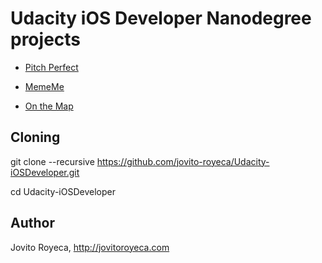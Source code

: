# Udacity iOS Developer Nanodegree projects 

* <a href="https://github.com/jovito-royeca/Pitch-Perfect">Pitch Perfect</a>

* <a href="https://github.com/jovito-royeca/MemeMe">MemeMe</a>

* <a href="https://github.com/jovito-royeca/On-The-Map">On the Map</a>

## Cloning

git clone --recursive https://github.com/jovito-royeca/Udacity-iOSDeveloper.git

cd Udacity-iOSDeveloper


## Author
Jovito Royeca, http://jovitoroyeca.com
